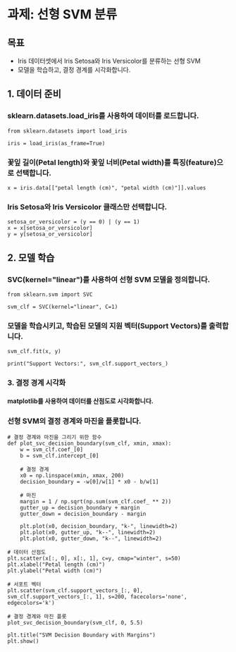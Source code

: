 # 과제: 선형 SVM 분류

## 목표

- Iris 데이터셋에서 Iris Setosa와 Iris Versicolor를 분류하는 선형 SVM
- 모델을 학습하고, 결정 경계를 시각화합니다.

## 1. 데이터 준비

### sklearn.datasets.load_iris를 사용하여 데이터를 로드합니다.

```
from sklearn.datasets import load_iris

iris = load_iris(as_frame=True)
```

### 꽃잎 길이(Petal length)와 꽃잎 너비(Petal width)를 특징(feature)으로 선택합니다.

```
x = iris.data[["petal length (cm)", "petal width (cm)"]].values
```

### Iris Setosa와 Iris Versicolor 클래스만 선택합니다.

```
setosa_or_versicolor = (y == 0) | (y == 1)
x = x[setosa_or_versicolor]
y = y[setosa_or_versicolor]
```

## 2. 모델 학습

### SVC(kernel="linear")를 사용하여 선형 SVM 모델을 정의합니다.

```
from sklearn.svm import SVC

svm_clf = SVC(kernel="linear", C=1)
```

### 모델을 학습시키고, 학습된 모델의 지원 벡터(Support Vectors)를 출력합니다.

```
svm_clf.fit(x, y)

print("Support Vectors:", svm_clf.support_vectors_)
```

### 3. 결정 경계 시각화

#### matplotlib를 사용하여 데이터를 산점도로 시각화합니다.

### 선형 SVM의 결정 경계와 마진을 플롯합니다.

```
# 결정 경계와 마진을 그리기 위한 함수
def plot_svc_decision_boundary(svm_clf, xmin, xmax):
    w = svm_clf.coef_[0]
    b = svm_clf.intercept_[0]

    # 결정 경계
    x0 = np.linspace(xmin, xmax, 200)
    decision_boundary = -w[0]/w[1] * x0 - b/w[1]

    # 마진
    margin = 1 / np.sqrt(np.sum(svm_clf.coef_ ** 2))
    gutter_up = decision_boundary + margin
    gutter_down = decision_boundary - margin

    plt.plot(x0, decision_boundary, "k-", linewidth=2)
    plt.plot(x0, gutter_up, "k--", linewidth=2)
    plt.plot(x0, gutter_down, "k--", linewidth=2)

# 데이터 산점도
plt.scatter(x[:, 0], x[:, 1], c=y, cmap="winter", s=50)
plt.xlabel("Petal length (cm)")
plt.ylabel("Petal width (cm)")

# 서포트 벡터
plt.scatter(svm_clf.support_vectors_[:, 0], svm_clf.support_vectors_[:, 1], s=200, facecolors='none', edgecolors='k')

# 결정 경계와 마진 플롯
plot_svc_decision_boundary(svm_clf, 0, 5.5)

plt.title("SVM Decision Boundary with Margins")
plt.show()
```
